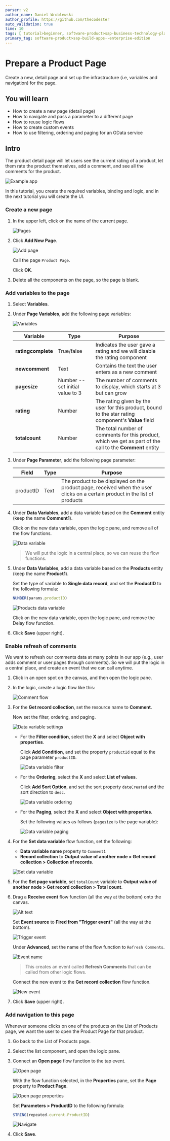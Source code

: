 ```yaml
---
parser: v2
author_name: Daniel Wroblewski
author_profile: https://github.com/thecodester
auto_validation: true
time: 10
tags: [ tutorial>beginner, software-product>sap-business-technology-platform,software-product>sap-build, software-product>sap-build-apps--enterprise-edition]
primary_tag: software-product>sap-build-apps--enterprise-edition
---
```

 

# Prepare a Product Page 
<!-- description --> Create a new, detail page and set up the infrastructure (i.e, variables and navigation) for the page.



## You will learn
- How to create a new page (detail page)
- How to navigate and pass a parameter to a different page 
- How to reuse logic flows
- How to create custom events
- How to use filtering, ordering and paging for an OData service


## Intro
The product detail page will let users see the current rating of a product, let them rate the product themselves, add a comment, and see all the comments for the product.

![Example app](example.png)

In this tutorial, you create the required variables, binding and logic, and in the next tutorial you will create the UI.



### Create a new page
1. In the upper left, click on the name of the current page.

    ![Pages](newpage-click.png)

2. Click **Add New Page**.

    ![Add page](newpage-add.png)

    Call the page `Product Page`.

    Click **OK**.

3. Delete all the components on the page, so the page is blank.







### Add variables to the page
1. Select **Variables**.

2. Under **Page Variables**, add the following page variables:

    ![Variables](variables.png)

    | Variable | Type | Purpose |
    |-------|---------|--------|
    | **ratingcomplete** | True/false | Indicates the user gave a rating and we will disable the rating component |
    | **newcomment** | Text | Contains the text the user enters as a new comment |
    | **pagesize** | Number -- set initial value to 3  | The number of comments to display, which starts at 3 but can grow |
    | **rating** | Number | The rating given by the user for this product, bound to the star rating component's **Value** field    |
    | **totalcount** | Number | The total number of comments for this product, which we get as part of the call to the **Comment** entity |

3. Under **Page Parameter**, add the following page parameter:

    | Field | Type | Purpose |
    |-------|---------|--------|
    | productID | Text | The product to be displayed on the product page, received when the user clicks on a certain product in the list of products |

4. Under **Data Variables**, add a data variable based on the **Comment** entity (keep the name **Comment1**).

    Click on the new data variable, open the logic pane, and remove all of the flow functions.

    ![Data variable](variables-data.png)

    >We will put the logic in a central place, so we can reuse the flow functions.

5. Under **Data Variables**, add a data variable based on the **Products** entity (keep the name **Product1**).

    Set the type of variable to **Single data record**, and set the **ProductID** to the following formula:

    ```JavaScript
    NUMBER(params.productID)
    ```

    ![Products data variable](products-data-var.png)

    Click on the new data variable, open the logic pane, and remove the Delay flow function. 

6. Click **Save** (upper right).




### Enable refresh of comments
We want to refresh our comments data at many points in our app (e.g., user adds comment or user pages through comments). So we will put the logic in a central place, and create an event that we can call anytime.

1. Click in an open spot on the canvas, and then open the logic pane.

2. In the logic, create a logic flow like this:
 
    ![Comment flow](event-flows.png)

3. For the **Get record collection**, set the resource name to **Comment**.
   
    Now set the filter, ordering, and paging.

    ![Data variable settings](vars-data-settings.png)
   
    - For the **Filter condition**, select the **X** and select **Object with properties**.

        Click **Add Condition**, and set the property `productId` equal to the page parameter `productID`.
  
        ![Data variable filter](vars-data-filter.png)

    - For the **Ordering**, select the **X** and select **List of values**.

        Click **Add Sort Option**, and set the sort property `dateCreated` and the sort direction to `desc`.
    
        ![Data variable ordering](vars-data-ordering.png)

    - For the **Paging**, select the **X** and select **Object with properties**.

        Set the following values as follows (`pagesize` is the page variable):

        ![Data variable paging](vars-data-paging.png)

4. For the **Set data variable** flow function, set the following:

    - **Data variable name** property to `Comment1`
    - **Record collection** to **Output value of another node > Get record collection > Collection of records**.

    ![Set data variable](setdata.png)

5. For the **Set page variable**, set `totalCount` variable to **Output value of another node > Get record collection > Total count**.

6. Drag a **Receive event** flow function (all the way at the bottom) onto the canvas.

    ![Alt text](receiveevent.png)
   
    Set **Event source** to **Fired from "Trigger event"** (all the way at the bottom).
    
    ![Trigger event](receiveevent-event.png)

    Under **Advanced**, set the name of the flow function to `Refresh Comments`.

    ![Event name](receiveevent-name.png)

    >This creates an event called **Refresh Comments** that can be called from other logic flows.

    Connect the new event to the **Get record collection** flow function.
    
    ![New event](event-logic.png)

7. Click **Save** (upper right).




### Add navigation to this page
Whenever someone clicks on one of the products on the List of Products page, we want the user to open the Product Page for that product.

1. Go back to the List of Products page.

2. Select the list component, and open the logic pane.

3. Connect an **Open page** flow function to the tap event.
   
    ![Open page](openpage.png)
    
    With the flow function selected, in the **Properties** pane, set the **Page** property to **Product Page**.

    ![Open page properties](openpage-properties.png)

    Set **Parameters > ProductID** to the following formula:

    ```JavaScript
    STRING(repeated.current.ProductID)
    ```

    ![Navigate](navigate.png)

1. Click **Save**.



